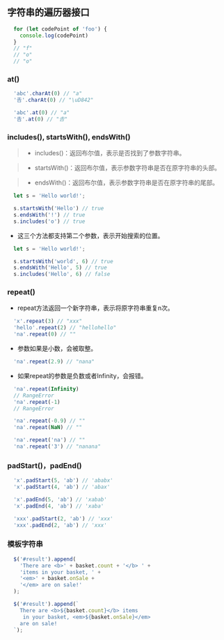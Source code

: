 ## 字符串的遍历器接口
```javascript
  for (let codePoint of 'foo') {
    console.log(codePoint)
  }
  // "f"
  // "o"
  // "o"
```

### at()
```javascript
  'abc'.charAt(0) // "a"
  '𠮷'.charAt(0) // "\uD842"

  'abc'.at(0) // "a"
  '𠮷'.at(0) // "𠮷"
```

### includes(), startsWith(), endsWith()

> * includes()：返回布尔值，表示是否找到了参数字符串。

> * startsWith()：返回布尔值，表示参数字符串是否在原字符串的头部。

> * endsWith()：返回布尔值，表示参数字符串是否在原字符串的尾部。

```javascript
  let s = 'Hello world!';

  s.startsWith('Hello') // true
  s.endsWith('!') // true
  s.includes('o') // true
```

* 这三个方法都支持第二个参数，表示开始搜索的位置。

```javascript
  let s = 'Hello world!';

  s.startsWith('world', 6) // true
  s.endsWith('Hello', 5) // true
  s.includes('Hello', 6) // false
```

### repeat()

* repeat方法返回一个新字符串，表示将原字符串重复n次。
```javascript
  'x'.repeat(3) // "xxx"
  'hello'.repeat(2) // "hellohello"
  'na'.repeat(0) // ""
```

* 参数如果是小数，会被取整。
```javascript
  'na'.repeat(2.9) // "nana"
```

* 如果repeat的参数是负数或者Infinity，会报错。
```javascript
  'na'.repeat(Infinity)
  // RangeError
  'na'.repeat(-1)
  // RangeError
```

```javascript
  'na'.repeat(-0.9) // ""
  'na'.repeat(NaN) // ""

  'na'.repeat('na') // ""
  'na'.repeat('3') // "nanana"
```

### padStart()，padEnd()

```javascript
  'x'.padStart(5, 'ab') // 'ababx'
  'x'.padStart(4, 'ab') // 'abax'

  'x'.padEnd(5, 'ab') // 'xabab'
  'x'.padEnd(4, 'ab') // 'xaba'

  'xxx'.padStart(2, 'ab') // 'xxx'
  'xxx'.padEnd(2, 'ab') // 'xxx'
```

### 模板字符串
```javascript
  $('#result').append(
    'There are <b>' + basket.count + '</b> ' +
    'items in your basket, ' +
    '<em>' + basket.onSale +
    '</em> are on sale!'
  );

  $('#result').append(`
    There are <b>${basket.count}</b> items
     in your basket, <em>${basket.onSale}</em>
    are on sale!
  `);
```

